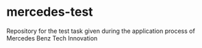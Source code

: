 # mercedes-test
Repository for the test task given during the application process of Mercedes Benz Tech Innovation
